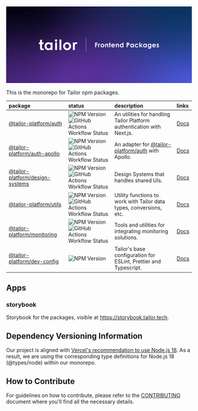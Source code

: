![cover](https://raw.githubusercontent.com/tailor-platform/frontend-packages/main/assets/cover.png)

This is the monorepo for Tailor npm packages.

| package                                                                                          | status                                                                                                                                                                                                                                      | description                                                                               | links                                                                                                    |
| :----------------------------------------------------------------------------------------------- | :------------------------------------------------------------------------------------------------------------------------------------------------------------------------------------------------------------------------------------------ | :---------------------------------------------------------------------------------------- | :------------------------------------------------------------------------------------------------------- |
| [@tailor-platform/auth](https://www.npmjs.com/package/@tailor-platform/auth)                     | ![NPM Version](https://img.shields.io/npm/v/@tailor-platform/auth) ![GitHub Actions Workflow Status](https://img.shields.io/github/actions/workflow/status/tailor-platform/frontend-packages/test_package_auth.yml?branch=main)             | An utilities for handling Tailor Platform authentication with Next.js. | [Docs](https://tailor-platform.github.io/frontend-packages/modules/_tailor_platform_auth.html)           |
| [@tailor-platform/auth-apollo](https://www.npmjs.com/package/@tailor-platform/auth-appolo)                     | ![NPM Version](https://img.shields.io/npm/v/@tailor-platform/auth-appolo) ![GitHub Actions Workflow Status](https://img.shields.io/github/actions/workflow/status/tailor-platform/frontend-packages/test_package_auth-apollo.yml?branch=main)             | An adapter for [@tailor-platform/auth](https://www.npmjs.com/package/@tailor-platform/auth) with Apollo. | [Docs](https://tailor-platform.github.io/frontend-packages/modules/_tailor_platform_auth-apollo.html)           |
| [@tailor-platform/design-systems](https://www.npmjs.com/package/@tailor-platform/design-systems) | ![NPM Version](https://img.shields.io/npm/v/@tailor-platform/design-systems) ![GitHub Actions Workflow Status](https://img.shields.io/github/actions/workflow/status/tailor-platform/frontend-packages/test_package_ds.yml?branch=main)     | Design Systems that handles shared UIs.                                                   | [Docs](https://tailor-platform.github.io/frontend-packages/modules/_tailor_platform_design_systems.html) |
| [@tailor-platform/utils](https://www.npmjs.com/package/@tailor-platform/utils)                   | ![NPM Version](https://img.shields.io/npm/v/@tailor-platform/utils) ![GitHub Actions Workflow Status](https://img.shields.io/github/actions/workflow/status/tailor-platform/frontend-packages/test_package_utils.yml?branch=main)           | Utility functions to work with Tailor data types, conversions, etc.                       | [Docs](https://tailor-platform.github.io/frontend-packages/modules/_tailor_platform_utils.html)          |
| [@tailor-platform/monitoring](https://www.npmjs.com/package/@tailor-platform/monitoring)         | ![NPM Version](https://img.shields.io/npm/v/@tailor-platform/monitoring) ![GitHub Actions Workflow Status](https://img.shields.io/github/actions/workflow/status/tailor-platform/frontend-packages/test_package_monitoring.yml?branch=main) | Tools and utilities for integrating monitoring solutions.                                 | [Docs](https://tailor-platform.github.io/frontend-packages/modules/_tailor_platform_monitoring.html)     |
| [@tailor-platform/dev-config](https://www.npmjs.com/package/@tailor-platform/dev-config)         | ![NPM Version](https://img.shields.io/npm/v/@tailor-platform/dev-config)                                                                                                                                                                    | Tailor's base configuration for ESLint, Prettier and Typescript.                          | [Docs](https://tailor-platform.github.io/frontend-packages/modules/_tailor_platform_dev_config.html)     |

## Apps

### storybook

Storybook for the packages, visible at https://storybook.tailor.tech.

## Dependency Versioning Information

Our project is aligned with [Vercel's recommendation to use Node.js 18](https://vercel.com/docs/concepts/functions/serverless-functions/runtimes/node-js). As a result, we are using the corresponding type definitions for Node.js 18 (@types/node) within our monorepo.

## How to Contribute

For guidelines on how to contribute, please refer to the [CONTRIBUTING](./CONTRIBUTING.md) document where you'll find all the necessary details.
